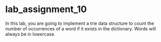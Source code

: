 # lab_assignment_10
In this lab, you are going to implement a trie data structure to count the number of occurrences of a word if it exists in the dictionary. Words will always be in lowercase.
